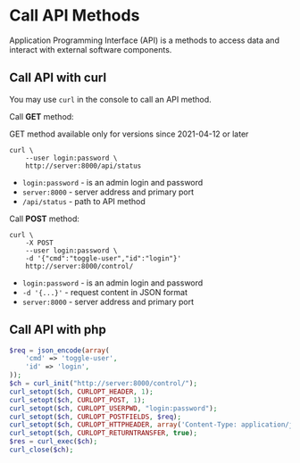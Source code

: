 # Call API Methods

Application Programming Interface (API) is a methods to access data and interact with external software components.

## Call API with curl

You may use `curl` in the console to call an API method.

Call **GET** method:

GET method available only for versions since 2021-04-12 or later

```
curl \
    --user login:password \
    http://server:8000/api/status
```

- `login:password` - is an admin login and password
- `server:8000` - server address and primary port
- `/api/status` - path to API method

Call **POST** method:

```
curl \
    -X POST
    --user login:password \
    -d '{"cmd":"toggle-user","id":"login"}'
    http://server:8000/control/
```

- `login:password` - is an admin login and password
- `-d '{...}'` - request content in JSON format
- `server:8000` - server address and primary port

## Call API with php

```php
$req = json_encode(array(
    'cmd' => 'toggle-user',
    'id' => 'login',
));
$ch = curl_init("http://server:8000/control/");
curl_setopt($ch, CURLOPT_HEADER, 1);
curl_setopt($ch, CURLOPT_POST, 1);
curl_setopt($ch, CURLOPT_USERPWD, "login:password");
curl_setopt($ch, CURLOPT_POSTFIELDS, $req);
curl_setopt($ch, CURLOPT_HTTPHEADER, array('Content-Type: application/json'));
curl_setopt($ch, CURLOPT_RETURNTRANSFER, true);
$res = curl_exec($ch);
curl_close($ch);
```
